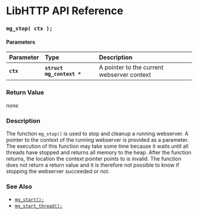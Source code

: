 # LibHTTP API Reference

### `mg_stop( ctx );`

#### Parameters

| Parameter | Type | Description |
| :--- | :--- | :--- |
|**`ctx`**|**`struct mg_context *`**| A pointer to the current webserver context |

### Return Value

*none*

### Description

The function `mg_stop()` is used to stop and cleanup a running webserver. A pointer to the context of the running webserver is provided as a parameter. The execution of this function may take some time because it waits until all threads have stopped and returns all memory to the heap. After the function returns, the location the context pointer points to is invalid. The function does not return a return value and it is therefore not possible to know if stopping the webserver succeeded or not.

### See Also

* [`mg_start();`](mg_start.md)
* [`mg_start_thread();`](mg_start_thread.md)
